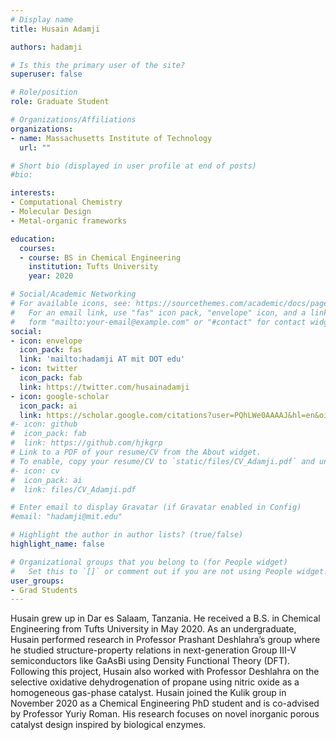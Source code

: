 ```yaml
---
# Display name
title: Husain Adamji

authors: hadamji

# Is this the primary user of the site?
superuser: false

# Role/position
role: Graduate Student

# Organizations/Affiliations
organizations:
- name: Massachusetts Institute of Technology
  url: ""

# Short bio (displayed in user profile at end of posts)
#bio: 

interests:
- Computational Chemistry
- Molecular Design
- Metal-organic frameworks

education:
  courses:
  - course: BS in Chemical Engineering
    institution: Tufts University
    year: 2020

# Social/Academic Networking
# For available icons, see: https://sourcethemes.com/academic/docs/page-builder/#icons
#   For an email link, use "fas" icon pack, "envelope" icon, and a link in the
#   form "mailto:your-email@example.com" or "#contact" for contact widget.
social:
- icon: envelope
  icon_pack: fas
  link: 'mailto:hadamji AT mit DOT edu'
- icon: twitter
  icon_pack: fab
  link: https://twitter.com/husainadamji
- icon: google-scholar
  icon_pack: ai
  link: https://scholar.google.com/citations?user=PQhLWe0AAAAJ&hl=en&oi=ao
#- icon: github
#  icon_pack: fab
#  link: https://github.com/hjkgrp
# Link to a PDF of your resume/CV from the About widget.
# To enable, copy your resume/CV to `static/files/CV_Adamji.pdf` and uncomment the lines below.
#- icon: cv
#  icon_pack: ai
#  link: files/CV_Adamji.pdf

# Enter email to display Gravatar (if Gravatar enabled in Config)
#email: "hadamji@mit.edu"

# Highlight the author in author lists? (true/false)
highlight_name: false

# Organizational groups that you belong to (for People widget)
#   Set this to `[]` or comment out if you are not using People widget.
user_groups:
- Grad Students
---
```

Husain grew up in Dar es Salaam, Tanzania. He received a B.S. in Chemical Engineering from Tufts University in May 2020. As an undergraduate, Husain performed research in Professor Prashant Deshlahra’s group where he studied structure-property relations in next-generation Group III-V semiconductors like GaAsBi using Density Functional Theory (DFT). Following this project, Husain also worked with Professor Deshlahra on the selective oxidative dehydrogenation of propane using nitric oxide as a homogeneous gas-phase catalyst. Husain joined the Kulik group in November 2020 as a Chemical Engineering PhD student and is co-advised by Professor Yuriy Roman. His research focuses on novel inorganic porous catalyst design inspired by biological enzymes.

